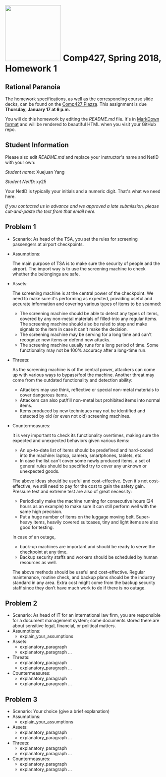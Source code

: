 # <img src="http://www.rice.edu/_images/rice-logo.jpg" width=180> Comp427, Spring 2018, Homework 1
## Rational Paranoia
The homework specifications, as well as the corresponding course slide decks,
can be found on the [Comp427 Piazza](https://piazza.com/class/jqifhp864b37ju).
This assignment is due **Thursday, January 17 at 6 p.m.**

You will do this homework by editing the _README.md_ file. It's in
[MarkDown format](https://guides.github.com/features/mastering-markdown/)
and will be rendered to beautiful HTML when you visit your GitHub repo.

## Student Information
Please also edit _README.md_ and replace your instructor's name and NetID with your own:

_Student name_: Xuejuan Yang

_Student NetID_: xy25

Your NetID is typically your initials and a numeric digit. That's
what we need here.

_If you contacted us in advance and we approved a late submission,
please cut-and-paste the text from that email here._

## Problem 1
- Scenario: As head of the TSA, you set the rules for screening passengers at airport checkpoints.
- Assumptions:

  The main purpose of TSA is to make sure the security of people and the airport.   The import way is to use the screening  machine to check whether the belongings are safe.
- Assets:

  The screening machine is at the central power of the checkpoint. We need to make sure it's performing as expected, providing useful and accurate information and covering various types of items to be scanned:
  - The screening machine should be able to detect any types of items, covered by any non-metal materials of filled-into any regular items. The screening machine should also be ruled to stop and make signals to the item in case it can't make the decision.
  - The screening machine may be serving for a long time and can't recognize new items or defend new attacks.
  - The screening machine usually runs for a long period of time. Some functionality may not be 100% accuracy after a long-time run.
- Threats:

  As the screening machine is of the central power, attackers can come up with various ways to bypass/fool the machine. Another threat may come from the outdated functionality and detection ability:
  - Attackers may use think, reflective or special non-metal materials to cover dangerous items.
  - Attackers can also put/fill non-metal but prohibited items into normal items.
  - Items produced by new techniques may not be identified and detected by old (or even not old) screening machines.
- Countermeasures:

  It is very important to check its functionality overtimes, making sure the expected and unexpected behaviors given various items:

  - An up-to-date list of items should be predefined and hard-coded into the machine: laptop, camera, smartphones, tablets, etc. 
  - In case the list can't cover some newly produced items, a set of general rules should be specified try to cover any unknown or unexpected goods.
  
  The above ideas should be useful and cost-effective. Even it's not cost-effective, we still need to pay for the cost to gain the safety gain.
  Pressure test and extreme test are also of great necessity: 
  - Periodically make the machine running for consecutive hours (24 hours as an example) to make sure it can still perform well with the same high precision. 
  - Put a huge number of items on the luggage moving belt. Super-heavy items, heavily covered suitcases, tiny and light items are also good for testing.

  In case of an outage,
  - back-up machines are important and should be ready to serve the checkpoint at any time.     
  - Backup security staffs and workers should be scheduled by human resources as well. 

  The above methods should be useful and cost-effective. Regular maintenance, routine check, and backup plans should be the industry standard in any area. Extra cost might come from the backup security staff since they don’t have much work to do if there is no outage.


## Problem 2
- Scenario: As head of IT for an international law firm, you are responsible for a document management system; some documents stored there are about sensitive legal, financial, or political matters.
- Assumptions:
  - explain_your_assumptions
- Assets:
  - explanatory_paragraph
  - explanatory_paragraph ...
- Threats:
  - explanatory_paragraph 
  - explanatory_paragraph ...
- Countermeasures:
  - explanatory_paragraph
  - explanatory_paragraph ...

## Problem 3
- Scenario: Your choice (give a brief explanation)
- Assumptions:
  - explain_your_assumptions
- Assets:
  - explanatory_paragraph
  - explanatory_paragraph ...
- Threats:
  - explanatory_paragraph 
  - explanatory_paragraph ...
- Countermeasures:
  - explanatory_paragraph
  - explanatory_paragraph ...

